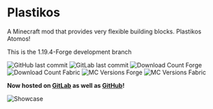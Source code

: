 # Plastikos
A Minecraft mod that provides very flexible building blocks. Plastikos Atomos!

This is the 1.19.4-Forge development branch

![GitHub last commit](https://img.shields.io/github/last-commit/Dunkmania101/Plastikos-MC)
![GitLab last commit](https://img.shields.io/gitlab/last-commit/dunkmania101/Plastikos-MC)
![Download Count Forge](http://cf.way2muchnoise.eu/short_plastikos-forge.svg)
![Download Count Fabric](http://cf.way2muchnoise.eu/short_plastikos-fabric.svg)
![MC Versions Forge](http://cf.way2muchnoise.eu/versions/For%plastikos-forge_all.svg)
![MC Versions Fabric](http://cf.way2muchnoise.eu/versions/For%plastikos-fabric_all.svg)

**Now hosted on [GitLab](https://gitlab.com/dunkmania101/Plastikos-MC) as well as [GitHub](https://github.com/Dunkmania101/Plastikos-MC)!**

![Showcase](PlastikosShowcase.png)
